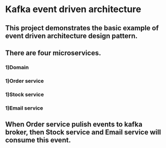 # Kafka event driven architecture
## This project demonstrates the basic example of event driven architecture  design pattern.
## There are four microservices.
### 1)Domain
### 1)Order service
### 1)Stock service
### 1)Email service

## When Order service pulish events to kafka broker, then Stock service and Email service will consume this event.
